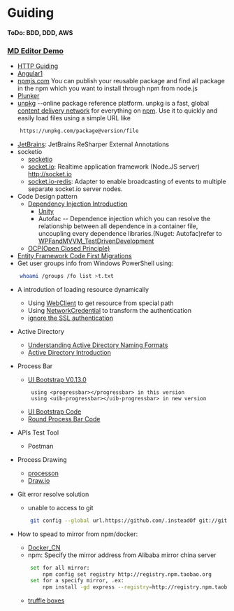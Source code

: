 # Guiding
#### ToDo: BDD, DDD, AWS
### [MD Editor Demo](https://pandao.github.io/editor.md/)
* [HTTP Guiding](https://developer.mozilla.org/en-US/docs/Web/HTTP)
* [Angular1](https://docs.angularjs.org/api)
* [npmjs.com](https://www.npmjs.com/) You can publish your reusable package and find all package in the npm which you want to install through npm from node.js
* [Plunker](https://plnkr.co/)
* [unpkg](https://unpkg.com/#/) --online package reference platform. unpkg is a fast, global [content delivery network](https://en.wikipedia.org/wiki/Content_delivery_network) for everything on [npm](https://www.npmjs.com/). Use it to quickly and easily load files using a simple URL like
```sh
    https://unpkg.com/package@version/file
```
* [JetBrains](https://github.com/JetBrains/ExternalAnnotations): JetBrains ReSharper External Annotations
* socketio
    * [socketio](https://github.com/socketio)
    * [socket.io](https://github.com/socketio/socket.io): Realtime application framework (Node.JS server) http://socket.io
    * [socket.io-redis](https://github.com/socketio/socket.io-redis): Adapter to enable broadcasting of events to multiple separate socket.io server nodes.
* Code Design pattern
    * [Dependency Injection Introduction](http://blog.csdn.net/CommandBaby/article/details/51578699)
        * [Unity](http://blog.csdn.net/luyuncsd123/article/details/18950673)
        * Autofac -- Dependence injection which you can resolve the relationship between all dependence in a container file, uncoupling every dependence libraries.(Nuget: Autofac)refer to [WPFandMVVM_TestDrivenDevelopment](https://github.com/Wwawawa/WPFandMVVM_TestDrivenDevelopment_SelfBuilding)
    * [OCP(Open Closed Principle)](http://www.cnblogs.com/landeanfen/p/5272144.html)
* [Entity Framework Code First Migrations](https://msdn.microsoft.com/en-us/data/jj591621)
* Get user groups info from Windows PowerShell using:
```sh
    whoami /groups /fo list >t.txt
```
* A introdution of loading resource dynamically
    * Using [WebClient](http://www.cnblogs.com/hfliyi/archive/2012/08/21/2649892.html) to get resource from special path
    * Using [NetworkCredential](http://www.cnblogs.com/Hawk-Hong/p/4293651.html) to transform the authentication
    * [ignore the SSL authentication](http://www.cnblogs.com/duanh/p/5781839.html)
* Active Directory
    * [Understanding Active Directory Naming Formats](http://blog.schertz.name/2012/08/understanding-active-directory-naming-formats/)
    * [Active Directory Introduction](http://terryli.blog.51cto.com/704315/141686)
* Process Bar
    * [UI Bootstrap V0.13.0](http://angular-ui.github.io/bootstrap/versioned-docs/0.13.0/)
        ```th
         using <progressbar></progressbar> in this version
         using <uib-progressbar></uib-progressbar> in new version
        ```
    * [UI Bootstrap Code](https://github.com/Wwawawa/bootstrap)    
    * [Round Process Bar Code](https://github.com/Wwawawa/angular-svg-round-progressbar)
* APIs Test Tool
    * Postman
* Process Drawing
    * [processon](https://www.processon.com/)
    * [Draw.io](https://www.draw.io/)
* Git error resolve solution
    * unable to access to git
    ```sh
        git config --global url.https://github.com/.insteadOf git://github.com/
    ```
* How to spead to mirror from npm/docker:
    * [Docker_CN](https://www.docker-cn.com/registry-mirror)
    * npm: Specify the mirror address from Alibaba mirror china server
    ```sh
        set for all mirror:
            npm config set registry http://registry.npm.taobao.org
        set for a specify mirror, .ex:
            npm install -gd express --registry=http://registry.npm.taobao.org
    ```
    
    * [truffle boxes](http://truffleframework.com/boxes/)
